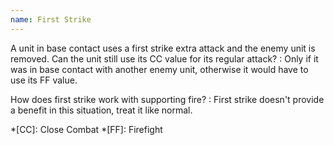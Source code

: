 ```yaml
---
name: First Strike
---
```

A unit in base contact uses a first strike extra attack and the enemy unit is removed. Can the unit still use its CC value for its regular attack?
: Only if it was in base contact with another enemy unit, otherwise it would have to use its FF value.

How does first strike work with supporting fire?
: First strike doesn't provide a benefit in this situation, treat it like normal.

*[CC]: Close Combat
*[FF]: Firefight